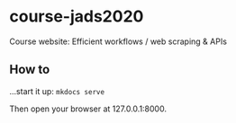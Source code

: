 # course-jads2020
Course website: Efficient workflows / web scraping &amp; APIs

## How to

...start it up:
```mkdocs serve```

Then open your browser at 127.0.0.1:8000.
